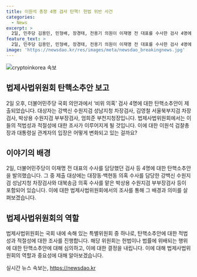 ```yaml
---
title: 이원석 총장 4명 검사 탄핵! 헌법 위반 사건
categories:
  - News
excerpt: >
  2일, 민주당 김용민, 민형배, 장경태, 전용기 의원이 이재명 전 대표를 수사한 검사 4명에 대한 탄핵소추안을 제출했다. 대상자는 강백신·김영철·박상용·엄희준 등이다. 더불어민주당은 해당 검사들이 이재명 대표와 관련된 수사와 재판에 관여한 것을 이유로 삼았다. 이에 대해 이원석 검찰총장과 대통령실 관계자는 민주당의 행동을 비판했으며, 이는 사법부의 역할을 빼앗은 것이라고 주장했다.
feature_text: >
  2일, 민주당 김용민, 민형배, 장경태, 전용기 의원이 이재명 전 대표를 수사한 검사 4명에 대한 탄핵소추안을 제출했다. 대상자는 강백신·김영철·박상용·엄희준 등이다. 더불어민주당은 해당 검사들이 이재명 대표와 관련된 수사와 재판에 관여한 것을 이유로 삼았다. 이에 대해 이원석 검찰총장과 대통령실 관계자는 민주당의 행동을 비판했으며, 이는 사법부의 역할을 빼앗은 것이라고 주장했다.
image: 'https://newsdao.kr/res/images/meta/newsdao_breakingnews.jpg'
---
```


<p><img src="https://newsdao.kr/res/images/meta/newsdao_breakingnews.jpg" alt="cryptoinkorea 속보" /></p>

<h2 data-ke-size="size26">법제사법위원회 탄핵소추안 보고</h2>

<p data-ke-size="size16">2일 오후, 더불어민주당 국회 의안과에서 ‘비위 의혹’ 검사 4명에 대한 탄핵소추안이 제출되었습니다. 대상자는 강백신 수원지검 성남지청 차장검사, 김영철 서울북부지검 차장검사, 박상용 수원지검 부부장검사, 엄희준 부천지청장입니다. 법제사법위원회에서는 이들의 적법성과 적절성에 대한 조사가 이루어지게 될 것입니다. 이에 대한 이원석 검찰총장과 대통령실 관계자의 입장은 어떻게 변화되고 있는 걸까요?</p>

<h2 data-ke-size="size26">이야기의 배경</h2>

<p data-ke-size="size16">2일, 더불어민주당이 이재명 전 대표의 수사를 담당했던 검사 등 4명에 대한 탄핵소추안을 발의했습니다. 그 중 제출 대상에는 대장동·백현동 의혹 수사를 담당한 강백신 수원지검 성남지청 차장검사와 대북송금 의혹 수사를 맡은 박상용 수원지검 부부장검사 등이 포함되어 있습니다. 이에 대한 법제사법위원회에서의 조사를 통해 그 배경과 의미를 살펴보겠습니다.</p>

<h2 data-ke-size="size26">법제사법위원회의 역할</h2>

<p data-ke-size="size16">법제사법위원회는 국회 내에 속해 있는 특별위원회 중 하나로, 탄핵소추안에 대한 적법성과 적절성에 대한 조사를 진행합니다. 해당 위원회는 헌법이나 법률에 위배되는 행위에 대한 탄핵소추안에 대해 심의하고, 이에 대한 결정을 내립니다. 이에 대해 법제사법위원회의 역할과 중요성에 대해 알아보겠습니다.</p>
실시간 뉴스 속보는, <a href="https://newsdao.kr" rel="dofollow">https://newsdao.kr</a>


